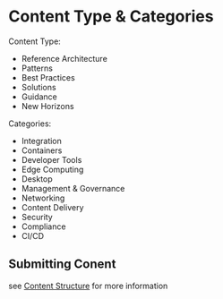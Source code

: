 # Content Type & Categories

Content Type:
-	Reference Architecture
-	Patterns
-	Best Practices
-	Solutions
-	Guidance
-   New Horizons

Categories:
-	Integration
-	Containers
-	Developer Tools
-	Edge Computing
-	Desktop
-	Management & Governance
-	Networking
-	Content Delivery
-	Security
-	Compliance
-	CI/CD


## Submitting Conent
see [Content Structure](./STRUCTURE.md) for more information 

